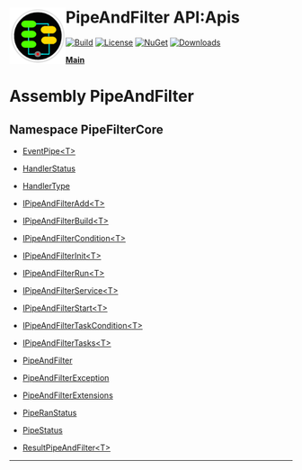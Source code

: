 # <img align="left" width="100" height="100" src="../images/icon.png">PipeAndFilter API:Apis 

[![Build](https://github.com/FRACerqueira/PipeAndFilter/workflows/Build/badge.svg)](https://github.com/FRACerqueira/PipeAndFilter/actions/workflows/build.yml)
[![License](https://img.shields.io/badge/License-MIT-brightgreen.svg)](https://github.com/FRACerqueira/PipeAndFilter/blob/master/LICENSE)
[![NuGet](https://img.shields.io/nuget/v/PipeAndFilter)](https://www.nuget.org/packages/PipeAndFilter/)
[![Downloads](https://img.shields.io/nuget/dt/PipeAndFilter)](https://www.nuget.org/packages/PipeAndFilter/)

[**Main**](../index.md#table-of-contents)

# Assembly PipeAndFilter

## Namespace PipeFilterCore

- [EventPipe&lt;T&gt;](./pipefiltercore.eventpipe-1.md)

- [HandlerStatus](./pipefiltercore.handlerstatus.md)

- [HandlerType](./pipefiltercore.handlertype.md)

- [IPipeAndFilterAdd&lt;T&gt;](./pipefiltercore.ipipeandfilteradd-1.md)

- [IPipeAndFilterBuild&lt;T&gt;](./pipefiltercore.ipipeandfilterbuild-1.md)

- [IPipeAndFilterCondition&lt;T&gt;](./pipefiltercore.ipipeandfiltercondition-1.md)

- [IPipeAndFilterInit&lt;T&gt;](./pipefiltercore.ipipeandfilterinit-1.md)

- [IPipeAndFilterRun&lt;T&gt;](./pipefiltercore.ipipeandfilterrun-1.md)

- [IPipeAndFilterService&lt;T&gt;](./pipefiltercore.ipipeandfilterservice-1.md)

- [IPipeAndFilterStart&lt;T&gt;](./pipefiltercore.ipipeandfilterstart-1.md)

- [IPipeAndFilterTaskCondition&lt;T&gt;](./pipefiltercore.ipipeandfiltertaskcondition-1.md)

- [IPipeAndFilterTasks&lt;T&gt;](./pipefiltercore.ipipeandfiltertasks-1.md)

- [PipeAndFilter](./pipefiltercore.pipeandfilter.md)

- [PipeAndFilterException](./pipefiltercore.pipeandfilterexception.md)

- [PipeAndFilterExtensions](./pipefiltercore.pipeandfilterextensions.md)

- [PipeRanStatus](./pipefiltercore.piperanstatus.md)

- [PipeStatus](./pipefiltercore.pipestatus.md)

- [ResultPipeAndFilter&lt;T&gt;](./pipefiltercore.resultpipeandfilter-1.md)


- - -

